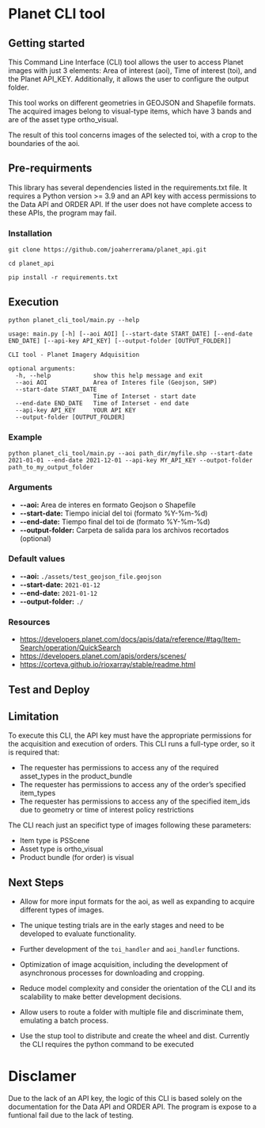 # Planet CLI tool

## Getting started

This Command Line Interface (CLI) tool allows the user to access Planet images with just 3 elements: Area of interest (aoi), Time of interest (toi), and the Planet API_KEY. Additionally, it allows the user to configure the output folder.

This tool works on different geometries in GEOJSON and Shapefile formats. The acquired images belong to visual-type items, which have 3 bands and are of the asset type ortho_visual.

The result of this tool concerns images of the selected toi, with a crop to the boundaries of the aoi.

## Pre-requirments

This library has several dependencies listed in the requirements.txt file. It requires a Python version >= 3.9 and an API key with access permissions to the Data API and ORDER API. If the user does not have complete access to these APIs, the program may fail.

### Installation

```
git clone https://github.com/joaherrerama/planet_api.git

cd planet_api

pip install -r requirements.txt 
```

## Execution

```
python planet_cli_tool/main.py --help
```
```
usage: main.py [-h] [--aoi AOI] [--start-date START_DATE] [--end-date END_DATE] [--api-key API_KEY] [--output-folder [OUTPUT_FOLDER]]

CLI tool - Planet Imagery Adquisition

optional arguments:
  -h, --help            show this help message and exit
  --aoi AOI             Area of Interes file (Geojson, SHP)
  --start-date START_DATE
                        Time of Interset - start date
  --end-date END_DATE   Time of Interset - end date
  --api-key API_KEY     YOUR API KEY
  --output-folder [OUTPUT_FOLDER]
```
### Example

```
python planet_cli_tool/main.py --aoi path_dir/myfile.shp --start-date 2021-01-01 --end-date 2021-12-01 --api-key MY_API_KEY --outpot-folder path_to_my_output_folder
```

### Arguments

-  **--aoi:** Area de interes en formato Geojson o Shapefile
-  **--start-date:** Tiempo inicial del toi (formato %Y-%m-%d)
-  **--end-date:** Tiempo final del toi de  (formato %Y-%m-%d)
-  **--output-folder:** Carpeta de salida para los archivos recortados (optional)

### Default values

-  **--aoi:** `./assets/test_geojson_file.geojson`
-  **--start-date:** `2021-01-12`
-  **--end-date:** `2021-01-12`
-  **--output-folder:** `./`

### Resources

- https://developers.planet.com/docs/apis/data/reference/#tag/Item-Search/operation/QuickSearch
- https://developers.planet.com/apis/orders/scenes/
- https://corteva.github.io/rioxarray/stable/readme.html


## Test and Deploy

## Limitation

To execute this CLI, the API key must have the appropriate permissions for the acquisition and execution of orders. This CLI runs a full-type order, so it is required that:

- The requester has permissions to access any of the required asset_types in the product_bundle
- The requester has permissions to access any of the order’s specified item_types
- The requester has permissions to access any of the specified item_ids due to geometry or time of interest policy restrictions

The CLI reach just an specifict type of images following these parameters:

- Item type is PSScene
- Asset type is ortho_visual
- Product bundle (for order) is visual


## Next Steps

- Allow for more input formats for the aoi, as well as expanding to acquire different types of images.

- The unique testing trials are in the early stages and need to be developed to evaluate functionality.

- Further development of the `toi_handler` and `aoi_handler` functions.

- Optimization of image acquisition, including the development of asynchronous processes for downloading and cropping.

- Reduce model complexity and consider the orientation of the CLI and its scalability to make better development decisions.

- Allow users to route a folder with multiple file and discriminate them, emulating a batch process.

- Use the stup tool to distribute and create the wheel and dist. Currently the CLI requires the python command to be executed

# Disclamer

Due to the lack of an API key, the logic of this CLI is based solely on the documentation for the Data API and ORDER API. The program is expose to a funtional fail due to the lack of testing. 